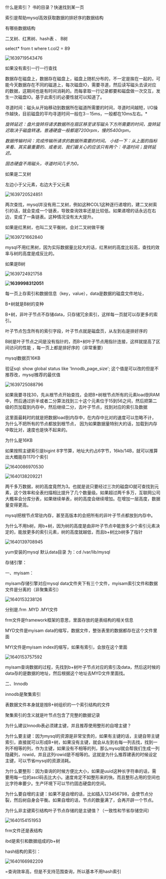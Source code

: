 什么是索引？ 书的目录？快速找到某一页

索引是帮助mysql高效获取数据的排好序的数据结构



有哪些数据结构

二叉树、红黑树、hash表 、 B树



select* from t where t.col2 = 89

![1639719543476](../image/1639719543476.png)

如果没有索引一行一行查找

数据存在磁盘上，数据存在磁盘上，磁盘上随机分布的，不一定是挨在一起的，可能今天数据存在不同的磁道上，每次磁盘IO，需要寻道，然后读写磁头去读对应的数据，这期间也是有时间消耗的。而每拿取一行记录都要和磁盘做一次交互，发生一次磁盘IO。基于此索引的必要性就可以知道了。



寻道时间：磁头从开始移动到数据所在磁道所需要的时间，寻道时间越短，I/O操作越快，目前磁盘的平均寻道时间一般在3－15ms，一般都在10ms左右。*

*旋转延迟：盘片旋转将请求数据所在扇区移至读写磁头下方所需要的时间，旋转延迟取决于磁盘转速。普通硬盘一般都是7200rpm，慢的5400rpm。*

*数据传输时间：完成传输所请求的数据所需要的时间。*
*小结一下：从上面的指标来看、其实最重要的、或者说、我们最关心的应该只有两个：寻道时间；旋转延迟。*

 *固态硬盘不用磁头，寻道时间几乎为0。* 



如果是二叉树

左边小于父元素，右边大于父元素

![1639720524851](../image/1639720524851.png)

两次查找，mysql并没有用二叉树，例如这种COL1这种逐行递增的，建二叉树索引的话，就会变成一个链表，导致查询效率还是比较低。如果递增的话永远在右边，变成了一条链表。这种情况没有太大提升。



如果是红黑树，也叫二叉平衡树。会对二叉树做平衡

![1639721662840](../image/1639721662840.png)

mysql不用红黑树，因为实际数据量比较大的话，红黑树的高度比较高，查找的效率与树的高度是成反比的。



如果是B树

![1639724921758](../image/1639724921758.png)

**![1639998312051](../image/1639998312051.png)**

每一页上存索引和数据信息（key，value），data是数据的磁盘文件地址，



B+树就是B树的变种

B+树，非叶子节点不存储data，只存储冗余索引，这样每一页就可以存更多的索引。

叶子节点包含所有的索引字段，叶子节点就是磁盘页，从左到右是排好序的

B树是叶子节点之间是没有指针的，而B+树叶子节点用指针连接，这样就提高了区间访问的性能 ，每一页上都是排好序的（非常重要）

mysql数据页16KB    

验证sql: show global status like 'Innodb_page_size'; 这个值是可以改的但是不推荐改，mysql推荐的最优值

![1639725088796](../image/1639725088796.png)

如果我要寻找30，先从根节点开始查找，会把B+树根节点所有的元素load到RAM中，然后通过折半或者二分算法找到三十这个元素位于15到56之间，然后把第二级的页加载到内存中，然后继续二分，去叶子节点，找到对应的索引及数据

这里面最耗时的就是把数据load到内存中，在内存中比对的速度可以忽略不计，为什么不把所有的节点都放到根节点， 因为如果数据量特别大的话，加载到内存中取比对，速度也是快不起来的。

为什么是16KB

如果按照主键索引是bigint 8字节算，地址大约占6字节，16kb/14B，就可以推算出大概能存1170个索引

![1640086970530](../image/1640086970530.png)

![1640138209221](../image/1640138209221.png)

两千多万数据，树的高度竟然为3。也就是说只要经过三次的磁盘IO就可查找到元素，这个效率和全表扫描相比提升了几个数量级。如果超过两千多万，互联网公司大概率会分库分表，如果继续单表，树的高度会继续增加。在增加一层高度，数据量变得更高。

mysql把根节点常驻内存，甚至高版本的会把所有的非叶子节点都放到内存中。



为什么不用b树，用b+树，因为树的高度是由非叶子节点中能放多少个索引元素决定的，能放更多的索引元素，树的高度就越低，而且b+树比b树多了指针

![1640139708945](../image/1640139708945.png)

yum安装的mysql 默认data目录 为：cd /var/lib/mysql



存储引擎：

一、myisam：

myisam存储引擎对应mysql data文件夹下有三个文件，myisam索引文件和数据文件是分离的（非聚集索引）

![1640153238126](../image/1640153238126.png)

分别是.frm .MYD .MYI文件

frm文件是framework框架的意思，里面存放的是表结构的相关信息

MYD文件是myisam data的缩写，数据文件，整张表里的数据都存在这个文件里面

MYI文件是myisam index的缩写，如果有索引，会放在这个里面

![1640153757592](../image/1640153757592.png)

myisam查询数据的过程，先找到b+树叶子节点对应的索引及data，然后这时候的data存的是数据的地址，然后根据这个地址去MYD文件里面找。



二、Innodb

innodb是聚集索引

表数据文件本身就是按B+树组织的一个索引结构的文件

聚集索引的含义就是叶节点包含了完整的数据记录

为什么建议Innodb表必须建主键，并且推荐使用整形的自增主键？

为什么要主键：因为mysql的资源是非常宝贵的，如果有主键的话，主键自带主键索引，直接就可以形成B+树，如果没有主键，就会从左到右每一列去找，找到一列不相等的列，作为主键，如果没有不相等的列，那么mysql就会帮我们生成一列隐藏列，rowid，并且这列rowid是不相等的。这就是为什么推荐建表的时候设定主键，可以节省mysql的资源消耗。

为什么要整形：因为查询的时候方便比大小，如果是uuid这种长字符串的话，需要用每一位的ascl码去比大小。速度肯定不如整形来的快。而且整形占用的空间也比字符串要少。生产环境下可以节约固态硬盘的空间。

为什么要自增的主键：如果不是自增的话，比如插入123456798，会使节点分裂，然后树自身会平衡。如果自增的话，节点的数量满了，会再开辟一个节点。

为什么非主键索引结构叶子节点存储的是主键值？（一致性和节省存储空间）

![1640154151953](../image/1640154151953.png)

frm文件还是表结构

ibd是索引和数据组成的b+树





hash结构的索引：

![1640166982209](../image/1640166982209.png)

=查询效率高，但是不支持范围查询，所以基本不用hash索引

